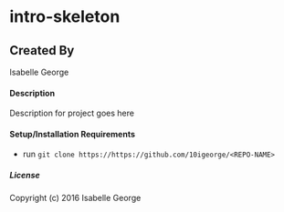 # intro-skeleton

## Created By
Isabelle George

#### Description
Description for project goes here

#### Setup/Installation Requirements

* run `git clone https://https://github.com/10igeorge/<REPO-NAME>`

##### License

Copyright (c) 2016 Isabelle George
